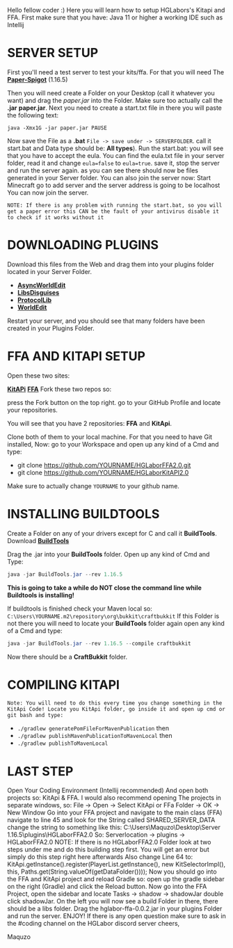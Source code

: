 Hello fellow coder :)
Here you will learn how to setup HGLabors's Kitapi and FFA. First make sure that you have: Java 11 or higher a working IDE such as Intellij

# SERVER SETUP
First you'll need a test server to test your kits/ffa. For that you will need The
**[Paper-Spigot](https://papermc.io/downloads)** (1.16.5) 

Then you will need create a
Folder on your Desktop (call it whatever you want) and drag the _paper.jar_ into the
Folder. Make sure too actually call the **.jar** **paper.jar**. Next you need to create a
start.txt file in there you will paste the following text:


```batch
java -Xmx1G -jar paper.jar PAUSE
```


Now save the File as a **.bat** `File -> save under -> SERVERFOLDER`. call it start.bat and
Data type should be: **All types**). Run the start.bat:
you will see that you have to accept the eula. You can find the eula.txt file in
your server folder, read it and change ```eula=false``` to ```eula=true```. save it, stop
the server and run the server again. as you can see there should now be files
generated in your Server folder. You can also join the server now:
Start Minecraft go to add server and the server address is going to be localhost You
can now join the server.

`NOTE: If there is any problem with running the start.bat, so you will get a paper error this CAN be the fault of your antivirus disable it to check if it works without it`

# DOWNLOADING PLUGINS
Download this files from the Web and drag them into your plugins folder located in your Server Folder.
- **[AsyncWorldEdit](https://www.spigotmc.org/resources/asyncworldedit.327/)**
- **[LibsDisguises](https://www.spigotmc.org/resources/libs-disguises-free.81/)**
- **[ProtocolLib](https://www.spigotmc.org/resources/protocollib.1997/)**
- **[WorldEdit](https://dev.bukkit.org/projects/worldedit)**

Restart your server, and you should see that many folders have been created in your Plugins Folder.

# FFA AND KITAPI SETUP
Open these two sites:

**[KitAPi](https://github.com/HGLabor/HGLaborKitAPI2.0)**
**[FFA](https://github.com/HGLabor/HGLaborFFA2.0)**
Fork these two repos so:


press the Fork button on the top right.
go to your GitHub Profile and locate your repositories.

You will see that you have 2 repositories:
**FFA** and **KitApi**.

Clone both of them to your local machine. For that you need to have
Git installed,
Now: go to your Workspace and open up any kind of a Cmd and type:

- git clone https://github.com/YOURNAME/HGLaborFFA2.0.git 
- git clone https://github.com/YOURNAME/HGLaborKitAPI2.0

Make sure to actually change `YOURNAME` to your github name.

# INSTALLING BUILDTOOLS

Create a Folder on any of your drivers except for C and call it **BuildTools**.
Download **[BuildTools](https://hub.spigotmc.org/jenkins/job/BuildTools/lastSuccessfulBuild/artifact/target/BuildTools.jar)**

Drag the .jar into your **BuildTools** folder.
Open up any kind of Cmd and Type: 
```java
java -jar BuildTools.jar --rev 1.16.5
```

**This is going to take a while do NOT close the command line while Buildtools is
installing!**

If buildtools is finished check your Maven local so: `C:\Users\YOURNAME.m2\repository\org\bukkit\craftbukkit`
If this Folder is not there you will need to locate your **BuildTools** folder again open any
kind of a Cmd and type:

```java
java -jar BuildTools.jar --rev 1.16.5 --compile craftbukkit
```


Now there should be a **CraftBukkit** folder.

# COMPILING KITAPI
`Note: You will need to do this every time you change something in the KitApi Code! Locate you KitApi folder, go inside it and open up cmd or git bash and type:`

- ```./gradlew generatePomFileForMavenPublication```
then
- ```./gradlew publishMavenPublicationToMavenLocal```
then
- ```./gradlew publishToMavenLocal```
# LAST STEP

Open Your Coding Environment (Intellij recommended) And open both projects so: KitApi & FFA.
I would also recommend opening The projects in separate windows, so:
File -> Open -> Select KitApi or FFa Folder -> OK -> New Window
Go into your FFA project and navigate to the main class (FFA) navigate to line 45 and
look for the String called SHARED_SERVER_DATA change the string to something like this:
C:\Users\Maquzo\Desktop\Server 1.16.5\plugins\HGLaborFFA2.0 So: Serverlocation -> plugins -> HGLaborFFA2.0 NOTE: If there is no HGLaborFFA2.0 Folder look at two steps under me and do this building step first. You will get an error but simply do this step right here afterwards
Also change Line 64 to:
KitApi.getInstance().register(PlayerList.getInstance(), new KitSelectorImpl(), this, Paths.get(String.valueOf(getDataFolder())));
Now you should go into the FFA and KitApi project and reload Gradle so:
open up the gradle sidebar on the right (Gradle) and click the Reload button.
Now go into the FFA Project, open the sidebar and locate
Tasks -> shadow -> shadowJar
double click shadowJar. On the left you will now see a build Folder in there, there should be a libs folder. Drag the hglabor-ffa-0.0.2.jar in your plugins Folder and run the server.
ENJOY! If there is any open question make sure to ask in the #coding channel on the HGLabor discord server
cheers,

Maquzo
